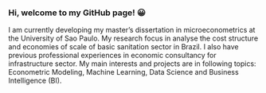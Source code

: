 ### Hi, welcome to my GitHub page! 😀



I am currently developing my master’s dissertation in microeconometrics at the
University of Sao Paulo. My research focus in analyse the cost structure and
economies of scale of basic sanitation sector in Brazil. I also have
previous professional experiences in economic consultancy for infrastructure sector.
My main interests and projects are in following topics: Econometric Modeling, Machine Learning, Data Science and Business Intelligence (BI).


